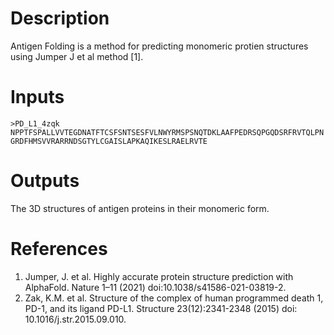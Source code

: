 # Description 

Antigen Folding is a method for predicting monomeric protien structures using Jumper J et al method [1]. 

# Inputs

```fasta
>PD_L1_4zqk
NPPTFSPALLVVTEGDNATFTCSFSNTSESFVLNWYRMSPSNQTDKLAAFPEDRSQPGQDSRFRVTQLPN
GRDFHMSVVRARRNDSGTYLCGAISLAPKAQIKESLRAELRVTE
```

# Outputs

The 3D structures of antigen proteins in their monomeric form.

# References

1. Jumper, J. et al. Highly accurate protein structure prediction with AlphaFold. Nature 1–11 (2021) doi:10.1038/s41586-021-03819-2.
2. Zak, K.M. et al. Structure of the complex of human programmed death 1, PD-1, and its ligand PD-L1. Structure 23(12):2341-2348 (2015) doi: 10.1016/j.str.2015.09.010.
